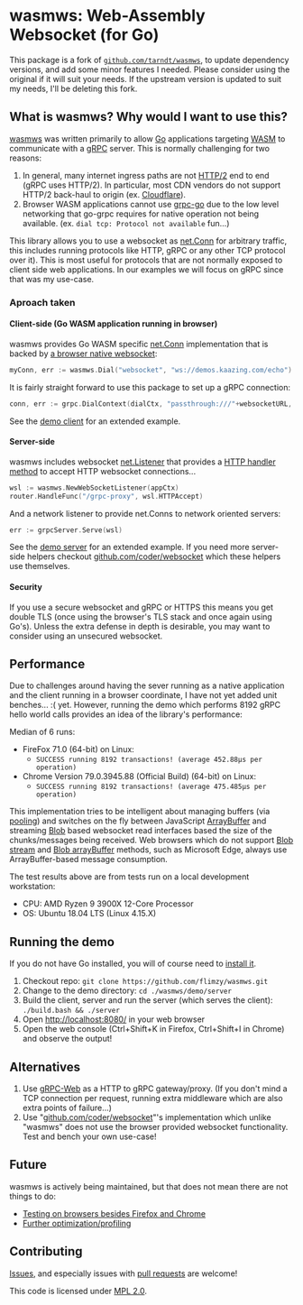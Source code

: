 # wasmws: Web-Assembly Websocket (for Go)

This package is a fork of [`github.com/tarndt/wasmws`](https://github.com/tarndt/wasmws), to update dependency versions, and add some minor features I needed. Please consider using the original if it will suit your needs. If the upstream version is updated to suit my needs, I'll be deleting this fork.

## What is wasmws? Why would I want to use this?

[wasmws](https://github.com/flimzy/wasmws) was written primarily to allow [Go](https://golang.org/) applications targeting [WASM](https://en.wikipedia.org/wiki/WebAssembly) to communicate with a [gRPC](https://grpc.io/) server. This is normally challenging for two reasons:

1. In general, many internet ingress paths are not [HTTP/2](https://en.wikipedia.org/wiki/HTTP/2) end to end (gRPC uses HTTP/2). In particular, most CDN vendors do not support HTTP/2 back-haul to origin (ex. [Cloudflare](https://support.cloudflare.com/hc/en-us/articles/214534978-Are-the-HTTP-2-or-SPDY-protocols-supported-between-Cloudflare-and-the-origin-server-)).
2. Browser WASM applications cannot use [grpc-go](https://github.com/grpc/grpc-go) due to the low level networking that go-grpc requires for native operation not being available. (ex. ``dial tcp: Protocol not available`` fun...)

This library allows you to use a websocket as [net.Conn](https://golang.org/pkg/net/#Conn) for arbitrary traffic, this includes running protocols like HTTP, gRPC or any other TCP protocol over it). This is most useful for protocols that are not normally exposed to client side web applications. In our examples we will focus on gRPC since that was my use-case. 

### Aproach taken

#### Client-side (Go WASM application running in browser)
wasmws provides Go WASM specific [net.Conn](https://golang.org/pkg/net/#Conn) implementation that is backed by [a browser native websocket](https://developer.mozilla.org/en-US/docs/Web/API/WebSockets_API):
```go
myConn, err := wasmws.Dial("websocket", "ws://demos.kaazing.com/echo")
```
It is fairly straight forward to use this package to set up a gRPC connection:
```go
conn, err := grpc.DialContext(dialCtx, "passthrough:///"+websocketURL, grpc.WithContextDialer(wasmws.GRPCDialer), grpc.WithTransportCredentials(creds))
```
See the [demo client](https://github.com/flimzy/wasmws/blob/master/demo/client/main.go) for an extended example.

#### Server-side
wasmws includes websocket [net.Listener](https://golang.org/pkg/net/#Listener) that provides a [HTTP handler method](https://golang.org/pkg/net/http/#HandlerFunc) to accept HTTP websocket connections...
```go
wsl := wasmws.NewWebSocketListener(appCtx)
router.HandleFunc("/grpc-proxy", wsl.HTTPAccept)
```
And a network listener to provide net.Conns to network oriented servers:
```go
err := grpcServer.Serve(wsl)
```
See the [demo server](https://github.com/flimzy/wasmws/blob/master/demo/server/main.go) for an extended example. If you need more server-side helpers checkout [github.com/coder/websocket](https://github.com/coder/websocket) which these helpers use themselves.

#### Security

If you use a secure websocket and gRPC or HTTPS this means you get double TLS (once using the browser's TLS stack and once again using Go's). Unless the extra defense in depth is desirable, you may want to consider using an unsecured websocket.

## Performance

Due to challenges around having the sever running as a native application and the client running in a browser coordinate, I have not yet added unit benches... :( yet. However, running the demo which performs 8192 gRPC hello world calls provides an idea of the library's performance:

Median of 6 runs:

 * 	FireFox 71.0 (64-bit) on Linux:
     * ``SUCCESS running 8192 transactions! (average 452.88µs per operation)``
 * 	Chrome Version 79.0.3945.88 (Official Build) (64-bit) on Linux:
     * ``SUCCESS running 8192 transactions! (average 475.485µs per operation)``

This implementation tries to be intelligent about managing buffers (via [pooling](https://golang.org/pkg/sync/#Pool)) and switches on the fly between JavaScript [ArrayBuffer](https://developer.mozilla.org/en-US/docs/Web/JavaScript/Reference/Global_Objects/ArrayBuffer) and streaming [Blob](https://developer.mozilla.org/en-US/docs/Web/API/Blob) based websocket read interfaces based the size of the chunks/messages being received. Web browsers which do not support [Blob stream](https://developer.mozilla.org/en-US/docs/Web/API/Blob/stream) and [Blob arrayBuffer](https://developer.mozilla.org/en-US/docs/Web/API/Blob/arrayBuffer) methods, such as Microsoft Edge, always use ArrayBuffer-based message consumption.

The test results above are from tests run on a local development workstation:

 * CPU: AMD Ryzen 9 3900X 12-Core Processor
 * OS: Ubuntu 18.04 LTS (Linux 4.15.X)

## Running the demo

If you do not have Go installed, you will of course need to [install it](https://golang.org/doc/install).

1. Checkout repo: ``git clone https://github.com/flimzy/wasmws.git``
2. Change to the demo directory: ``cd ./wasmws/demo/server``
3. Build the client, server and run the server (which serves the client): ``./build.bash && ./server``
4. Open [http://localhost:8080/](http://localhost:8080/) in your web browser
5. Open the web console (Ctrl+Shift+K in Firefox, Ctrl+Shift+I in Chrome) and observe the output!
		
## Alternatives

1. Use [gRPC-Web](https://github.com/grpc/grpc-web) as a HTTP to gRPC gateway/proxy. (If you don't mind a TCP connection per request, running extra middleware which are also extra points of failure...)
2. Use "[github.com/coder/websocket](https:/github.com/coder/websocket)"'s implementation which unlike "wasmws" does not use the browser provided websocket functionality. Test and bench your own use-case!
		
## Future

wasmws is actively being maintained, but that does not mean there are not things to do:

* [Testing on browsers besides Firefox and Chrome](https://github.com/flimzy/wasmws/issues/5)
* [Further optimization/profiling](https://github.com/flimzy/wasmws/issues/4)
		
## Contributing

[Issues](https://github.com/flimzy/wasmws/issues), and especially issues with [pull requests](https://github.com/flimzy/wasmws/pulls) are welcome!

This code is licensed under [MPL 2.0](https://en.wikipedia.org/wiki/Mozilla_Public_License).
